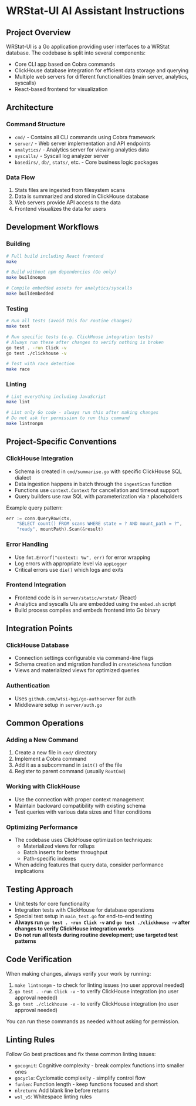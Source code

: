 # WRStat-UI AI Assistant Instructions

## Project Overview
WRStat-UI is a Go application providing user interfaces to a WRStat database. The codebase is split into several components:
- Core CLI app based on Cobra commands
- ClickHouse database integration for efficient data storage and querying
- Multiple web servers for different functionalities (main server, analytics, syscalls)
- React-based frontend for visualization

## Architecture

### Command Structure
- `cmd/` - Contains all CLI commands using Cobra framework
- `server/` - Web server implementation and API endpoints
- `analytics/` - Analytics server for viewing analytics data
- `syscalls/` - Syscall log analyzer server
- `basedirs/`, `db/`, `stats/`, etc. - Core business logic packages

### Data Flow
1. Stats files are ingested from filesystem scans
2. Data is summarized and stored in ClickHouse database
3. Web servers provide API access to the data
4. Frontend visualizes the data for users

## Development Workflows

### Building
```bash
# Full build including React frontend
make

# Build without npm dependencies (Go only)
make buildnonpm

# Compile embedded assets for analytics/syscalls
make buildembedded
```

### Testing
```bash
# Run all tests (avoid this for routine changes)
make test

# Run specific tests (e.g. ClickHouse integration tests)
# Always run these after changes to verify nothing is broken
go test . -run Click -v
go test ./clickhouse -v

# Test with race detection
make race
```

### Linting
```bash
# Lint everything including JavaScript
make lint

# Lint only Go code - always run this after making changes
# Do not ask for permission to run this command
make lintnonpm
```

## Project-Specific Conventions

### ClickHouse Integration
- Schema is created in `cmd/summarise.go` with specific ClickHouse SQL dialect
- Data ingestion happens in batch through the `ingestScan` function
- Functions use `context.Context` for cancellation and timeout support
- Query builders use raw SQL with parameterization via `?` placeholders

Example query pattern:
```go
err := conn.QueryRow(ctx, 
    "SELECT count() FROM scans WHERE state = ? AND mount_path = ?", 
    "ready", mountPath).Scan(&result)
```

### Error Handling
- Use `fmt.Errorf("context: %w", err)` for error wrapping
- Log errors with appropriate level via `appLogger`
- Critical errors use `die()` which logs and exits

### Frontend Integration
- Frontend code is in `server/static/wrstat/` (React)
- Analytics and syscalls UIs are embedded using the `embed.sh` script
- Build process compiles and embeds frontend into Go binary

## Integration Points

### ClickHouse Database
- Connection settings configurable via command-line flags
- Schema creation and migration handled in `createSchema` function
- Views and materialized views for optimized queries

### Authentication
- Uses `github.com/wtsi-hgi/go-authserver` for auth
- Middleware setup in `server/auth.go`

## Common Operations

### Adding a New Command
1. Create a new file in `cmd/` directory
2. Implement a Cobra command
3. Add it as a subcommand in `init()` of the file
4. Register to parent command (usually `RootCmd`)

### Working with ClickHouse
- Use the connection with proper context management
- Maintain backward compatibility with existing schema
- Test queries with various data sizes and filter conditions

### Optimizing Performance
- The codebase uses ClickHouse optimization techniques:
  - Materialized views for rollups
  - Batch inserts for better throughput
  - Path-specific indexes
- When adding features that query data, consider performance implications

## Testing Approach
- Unit tests for core functionality
- Integration tests with ClickHouse for database operations
- Special test setup in `main_test.go` for end-to-end testing
- **Always run `go test . -run Click -v` and `go test ./clickhouse -v` after changes to verify ClickHouse integration works**
- **Do not run all tests during routine development; use targeted test patterns**

## Code Verification
When making changes, always verify your work by running:
1. `make lintnonpm` - to check for linting issues (no user approval needed)
2. `go test . -run Click -v` - to verify ClickHouse integration (no user approval needed)
3. `go test ./clickhouse -v` - to verify ClickHouse integration (no user approval needed)

You can run these commands as needed without asking for permission.

## Linting Rules
Follow Go best practices and fix these common linting issues:
- `gocognit`: Cognitive complexity - break complex functions into smaller ones
- `gocyclo`: Cyclomatic complexity - simplify control flow
- `funlen`: Function length - keep functions focused and short
- `nlreturn`: Add blank line before returns
- `wsl_v5`: Whitespace linting rules